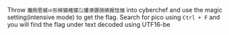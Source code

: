 Throw `灩捯䍔䙻ㄶ形楴獟楮獴㌴摟潦弸弰摤捤㤷慽` into cyberchef and use the magic setting(intensive mode) to get the flag.
Search for pico using `Ctrl + F` and you will find the flag under text decoded using UTF16-be

